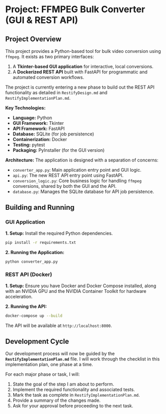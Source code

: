 # Project: FFMPEG Bulk Converter (GUI & REST API)

## Project Overview

This project provides a Python-based tool for bulk video conversion using `ffmpeg`. It exists as two primary interfaces:

1.  A **Tkinter-based GUI application** for interactive, local conversions.
2.  A **Dockerized REST API** built with FastAPI for programmatic and automated conversion workflows.

The project is currently entering a new phase to build out the REST API functionality as detailed in `RestifyDesign.md` and `RestifyImplementationPlan.md`.

**Key Technologies:**
*   **Language:** Python
*   **GUI Framework:** Tkinter
*   **API Framework:** FastAPI
*   **Database:** SQLite (for job persistence)
*   **Containerization:** Docker
*   **Testing:** pytest
*   **Packaging:** PyInstaller (for the GUI version)

**Architecture:**
The application is designed with a separation of concerns:
*   `converter_app.py`: Main application entry point and GUI logic.
*   `api.py`: The new REST API entry point using FastAPI.
*   `conversion_logic.py`: Core business logic for handling `ffmpeg` conversions, shared by both the GUI and the API.
*   `database.py`: Manages the SQLite database for API job persistence.

## Building and Running

### GUI Application
**1. Setup:**
Install the required Python dependencies.
```bash
pip install -r requirements.txt
```

**2. Running the Application:**
```bash
python converter_app.py
```

### REST API (Docker)
**1. Setup:**
Ensure you have Docker and Docker Compose installed, along with an NVIDIA GPU and the NVIDIA Container Toolkit for hardware acceleration.

**2. Running the API:**
```bash
docker-compose up --build
```
The API will be available at `http://localhost:8000`.

## Development Cycle

Our development process will now be guided by the **`RestifyImplementationPlan.md`** file. I will work through the checklist in this implementation plan, one phase at a time.

For each major phase or task, I will:
1.  State the goal of the step I am about to perform.
2.  Implement the required functionality and associated tests.
3.  Mark the task as complete in `RestifyImplementationPlan.md`.
4.  Provide a summary of the changes made.
5.  Ask for your approval before proceeding to the next task.